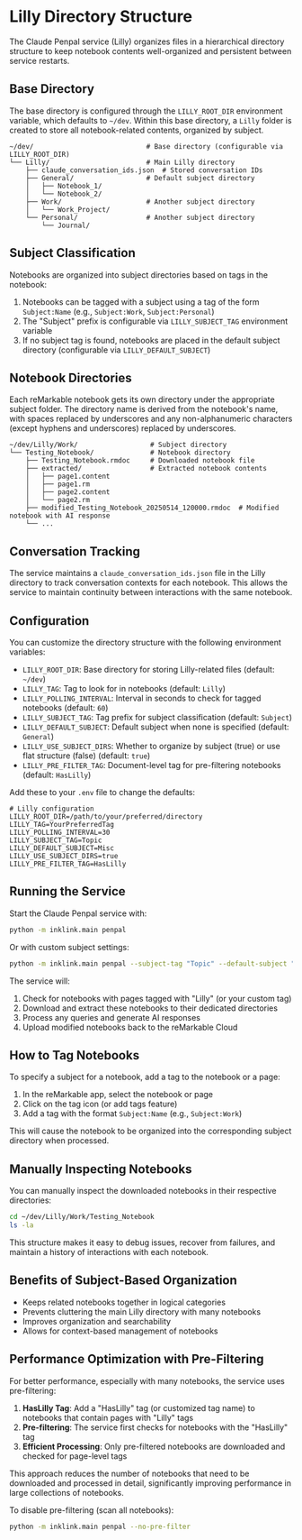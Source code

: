 # Lilly Directory Structure

The Claude Penpal service (Lilly) organizes files in a hierarchical directory structure to keep notebook contents well-organized and persistent between service restarts.

## Base Directory

The base directory is configured through the `LILLY_ROOT_DIR` environment variable, which defaults to `~/dev`. Within this base directory, a `Lilly` folder is created to store all notebook-related contents, organized by subject.

```
~/dev/                            # Base directory (configurable via LILLY_ROOT_DIR)
└── Lilly/                        # Main Lilly directory
    ├── claude_conversation_ids.json  # Stored conversation IDs
    ├── General/                  # Default subject directory
    │   ├── Notebook_1/
    │   └── Notebook_2/
    ├── Work/                     # Another subject directory
    │   └── Work_Project/
    └── Personal/                 # Another subject directory
        └── Journal/
```

## Subject Classification

Notebooks are organized into subject directories based on tags in the notebook:

1. Notebooks can be tagged with a subject using a tag of the form `Subject:Name` (e.g., `Subject:Work`, `Subject:Personal`)
2. The "Subject" prefix is configurable via `LILLY_SUBJECT_TAG` environment variable
3. If no subject tag is found, notebooks are placed in the default subject directory (configurable via `LILLY_DEFAULT_SUBJECT`)

## Notebook Directories

Each reMarkable notebook gets its own directory under the appropriate subject folder. The directory name is derived from the notebook's name, with spaces replaced by underscores and any non-alphanumeric characters (except hyphens and underscores) replaced by underscores.

```
~/dev/Lilly/Work/                  # Subject directory
└── Testing_Notebook/              # Notebook directory
    ├── Testing_Notebook.rmdoc     # Downloaded notebook file
    ├── extracted/                 # Extracted notebook contents
    │   ├── page1.content
    │   ├── page1.rm
    │   ├── page2.content
    │   └── page2.rm
    ├── modified_Testing_Notebook_20250514_120000.rmdoc  # Modified notebook with AI response
    └── ...
```

## Conversation Tracking

The service maintains a `claude_conversation_ids.json` file in the Lilly directory to track conversation contexts for each notebook. This allows the service to maintain continuity between interactions with the same notebook.

## Configuration

You can customize the directory structure with the following environment variables:

- `LILLY_ROOT_DIR`: Base directory for storing Lilly-related files (default: `~/dev`)
- `LILLY_TAG`: Tag to look for in notebooks (default: `Lilly`)
- `LILLY_POLLING_INTERVAL`: Interval in seconds to check for tagged notebooks (default: `60`)
- `LILLY_SUBJECT_TAG`: Tag prefix for subject classification (default: `Subject`)
- `LILLY_DEFAULT_SUBJECT`: Default subject when none is specified (default: `General`)
- `LILLY_USE_SUBJECT_DIRS`: Whether to organize by subject (true) or use flat structure (false) (default: `true`)
- `LILLY_PRE_FILTER_TAG`: Document-level tag for pre-filtering notebooks (default: `HasLilly`)

Add these to your `.env` file to change the defaults:

```
# Lilly configuration
LILLY_ROOT_DIR=/path/to/your/preferred/directory
LILLY_TAG=YourPreferredTag
LILLY_POLLING_INTERVAL=30
LILLY_SUBJECT_TAG=Topic
LILLY_DEFAULT_SUBJECT=Misc
LILLY_USE_SUBJECT_DIRS=true
LILLY_PRE_FILTER_TAG=HasLilly
```

## Running the Service

Start the Claude Penpal service with:

```bash
python -m inklink.main penpal
```

Or with custom subject settings:

```bash
python -m inklink.main penpal --subject-tag "Topic" --default-subject "Misc" --use-subject-dirs --pre-filter-tag "HasLilly"
```

The service will:
1. Check for notebooks with pages tagged with "Lilly" (or your custom tag)
2. Download and extract these notebooks to their dedicated directories
3. Process any queries and generate AI responses
4. Upload modified notebooks back to the reMarkable Cloud

## How to Tag Notebooks

To specify a subject for a notebook, add a tag to the notebook or a page:

1. In the reMarkable app, select the notebook or page
2. Click on the tag icon (or add tags feature)
3. Add a tag with the format `Subject:Name` (e.g., `Subject:Work`)

This will cause the notebook to be organized into the corresponding subject directory when processed.

## Manually Inspecting Notebooks

You can manually inspect the downloaded notebooks in their respective directories:

```bash
cd ~/dev/Lilly/Work/Testing_Notebook
ls -la
```

This structure makes it easy to debug issues, recover from failures, and maintain a history of interactions with each notebook.

## Benefits of Subject-Based Organization

- Keeps related notebooks together in logical categories
- Prevents cluttering the main Lilly directory with many notebooks
- Improves organization and searchability
- Allows for context-based management of notebooks

## Performance Optimization with Pre-Filtering

For better performance, especially with many notebooks, the service uses pre-filtering:

1. **HasLilly Tag**: Add a "HasLilly" tag (or customized tag name) to notebooks that contain pages with "Lilly" tags
2. **Pre-filtering**: The service first checks for notebooks with the "HasLilly" tag
3. **Efficient Processing**: Only pre-filtered notebooks are downloaded and checked for page-level tags

This approach reduces the number of notebooks that need to be downloaded and processed in detail, significantly improving performance in large collections of notebooks.

To disable pre-filtering (scan all notebooks):

```bash
python -m inklink.main penpal --no-pre-filter
```